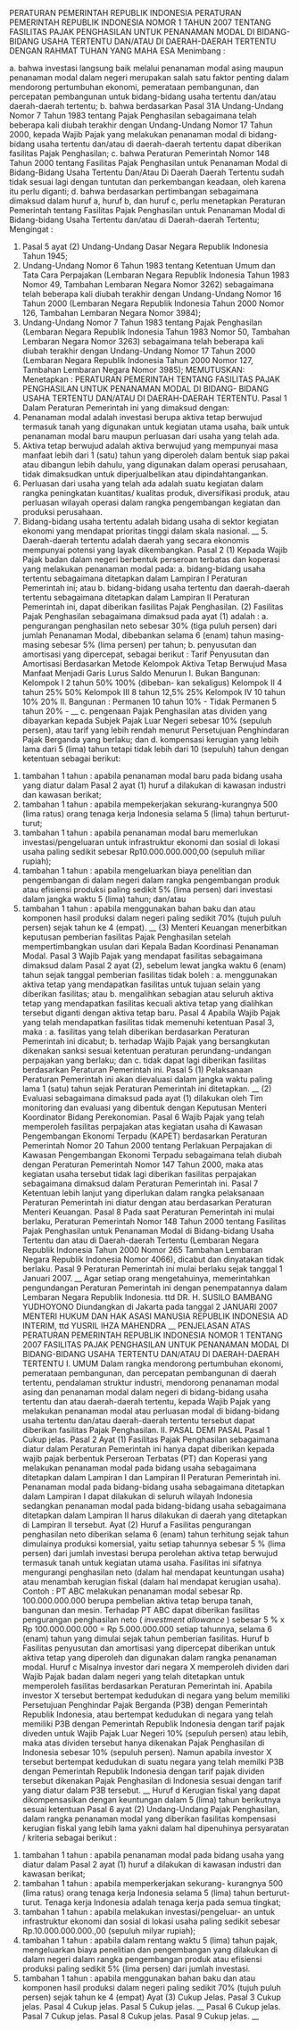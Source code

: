  PERATURAN PEMERINTAH REPUBLIK INDONESIA PERATURAN PEMERINTAH REPUBLIK INDONESIA NOMOR 1 TAHUN 2007 TENTANG FASILITAS PAJAK PENGHASILAN UNTUK PENANAMAN MODAL DI BIDANG-BIDANG USAHA TERTENTU DAN/ATAU DI DAERAH-DAERAH TERTENTU
DENGAN RAHMAT TUHAN YANG MAHA ESA
Menimbang :

a. bahwa investasi langsung baik melalui penanaman modal asing maupun penanaman modal dalam negeri merupakan salah satu faktor penting dalam mendorong pertumbuhan ekonomi, pemerataan pembangunan, dan percepatan pembangunan untuk bidang-bidang usaha tertentu dan/atau daerah-daerah tertentu;
b. bahwa berdasarkan Pasal 31A Undang-Undang Nomor 7 Tahun 1983 tentang Pajak Penghasilan sebagaimana telah beberapa kali diubah terakhir dengan Undang-Undang Nomor 17 Tahun 2000, kepada Wajib Pajak yang melakukan penanaman modal di bidang-bidang usaha tertentu dan/atau di daerah-daerah tertentu dapat diberikan fasilitas Pajak Penghasilan;
c. bahwa Peraturan Pemerintah Nomor 148 Tahun 2000 tentang Fasilitas Pajak Penghasilan untuk Penanaman Modal di Bidang-Bidang Usaha Tertentu Dan/Atau Di Daerah Daerah Tertentu sudah tidak sesuai lagi dengan tuntutan dan perkembangan keadaan, oleh karena itu perlu diganti;
d. bahwa berdasarkan pertimbangan sebagaimana dimaksud dalam huruf a, huruf b, dan huruf c, perlu menetapkan Peraturan Pemerintah tentang Fasilitas Pajak Penghasilan untuk Penanaman Modal di Bidang-bidang Usaha Tertentu dan/atau di Daerah-daerah Tertentu;
Mengingat :

1. Pasal 5 ayat (2) Undang-Undang Dasar Negara Republik Indonesia Tahun 1945;
2. Undang-Undang Nomor 6 Tahun 1983 tentang Ketentuan Umum dan Tata Cara Perpajakan (Lembaran Negara Republik Indonesia Tahun 1983 Nomor 49, Tambahan Lembaran Negara Nomor 3262) sebagaimana telah beberapa kali diubah terakhir dengan Undang-Undang Nomor 16 Tahun 2000 (Lembaran Negara Republik Indonesia Tahun 2000 Nomor 126, Tambahan Lembaran Negara Nomor 3984);
3. Undang-Undang Nomor 7 Tahun 1983 tentang Pajak Penghasilan (Lembaran Negara Republik Indonesia Tahun 1983 Nomor 50, Tambahan Lembaran Negara Nomor 3263) sebagaimana telah beberapa kali diubah terakhir dengan Undang-Undang Nomor 17 Tahun 2000 (Lembaran Negara Republik Indonesia Tahun 2000 Nomor 127, Tambahan Lembaran Negara Nomor 3985);
MEMUTUSKAN:
 Menetapkan : PERATURAN PEMERINTAH TENTANG FASILITAS PAJAK PENGHASILAN UNTUK PENANAMAN MODAL DI BIDANG- BIDANG USAHA TERTENTU DAN/ATAU DI DAERAH-DAERAH TERTENTU.
Pasal 1
Dalam Peraturan Pemerintah ini yang dimaksud dengan:
1. Penanaman modal adalah investasi berupa aktiva tetap berwujud termasuk tanah yang digunakan untuk kegiatan utama usaha, baik untuk penanaman modal baru maupun perluasan dari usaha yang telah ada.
2. Aktiva tetap berwujud adalah aktiva berwujud yang mempunyai masa manfaat lebih dari 1 (satu) tahun yang diperoleh dalam bentuk siap pakai atau dibangun lebih dahulu, yang digunakan dalam operasi perusahaan, tidak dimaksudkan untuk diperjualbelikan atau dipindahtangankan.
3. Perluasan dari usaha yang telah ada adalah suatu kegiatan dalam rangka peningkatan kuantitas/ kualitas produk, diversifikasi produk, atau perluasan wilayah operasi dalam rangka pengembangan kegiatan dan produksi perusahaan.
4. Bidang-bidang usaha tertentu adalah bidang usaha di sektor kegiatan ekonomi yang mendapat prioritas tinggi dalam skala nasional. __ 5. Daerah-daerah tertentu adalah daerah yang secara ekonomis mempunyai potensi yang layak dikembangkan.
Pasal 2
(1) Kepada Wajib Pajak badan dalam negeri berbentuk perseroan terbatas dan koperasi yang melakukan penanaman modal pada:
a. bidang-bidang usaha tertentu sebagaimana ditetapkan dalam Lampiran I Peraturan Pemerintah ini; atau
b. bidang-bidang usaha tertentu dan daerah-daerah tertentu sebagaimana ditetapkan dalam Lampiran II Peraturan Pemerintah ini, dapat diberikan fasilitas Pajak Penghasilan.
(2) Fasilitas Pajak Penghasilan sebagaimana dimaksud pada ayat (1) adalah :
a. pengurangan penghasilan neto sebesar 30% (tiga puluh persen) dari jumlah Penanaman Modal, dibebankan selama 6 (enam) tahun masing-masing sebesar 5% (lima persen) per tahun;
b. penyusutan dan amortisasi yang dipercepat, sebagai berikut : Tarif Penyusutan dan Amortisasi Berdasarkan Metode Kelompok Aktiva Tetap Berwujud Masa Manfaat Menjadi Garis Lurus Saldo Menurun I. Bukan Bangunan: Kelompok I 2 tahun 50% 100% (dibeban- kan sekaligus) Kelompok II 4 tahun 25% 50% Kelompok III 8 tahun 12,5% 25% Kelompok IV 10 tahun 10% 20% II. Bangunan : Permanen 10 tahun 10% - Tidak Permanen 5 tahun 20% - __ c. pengenaan Pajak Penghasilan atas dividen yang dibayarkan kepada Subjek Pajak Luar Negeri sebesar 10% (sepuluh persen), atau tarif yang lebih rendah menurut Persetujuan Penghindaran Pajak Berganda yang berlaku; dan
d. kompensasi kerugian yang lebih lama dari 5 (lima) tahun tetapi tidak lebih dari 10 (sepuluh) tahun dengan ketentuan sebagai berikut:
1) tambahan 1 tahun : apabila penanaman modal baru pada bidang usaha yang diatur dalam Pasal 2 ayat (1) huruf a dilakukan di kawasan industri dan kawasan berikat;
2) tambahan 1 tahun : apabila mempekerjakan sekurang-kurangnya 500 (lima ratus) orang tenaga kerja Indonesia selama 5 (lima) tahun berturut-turut;
3) tambahan 1 tahun : apabila penanaman modal baru memerlukan investasi/pengeluaran untuk infrastruktur ekonomi dan sosial di lokasi usaha paling sedikit sebesar Rp10.000.000.000,00 (sepuluh miliar rupiah);
4) tambahan 1 tahun : apabila mengeluarkan biaya penelitian dan pengembangan di dalam negeri dalam rangka pengembangan produk atau efisiensi produksi paling sedikit 5% (lima persen) dari investasi dalam jangka waktu 5 (lima) tahun; dan/atau
5) tambahan 1 tahun : apabila menggunakan bahan baku dan atau komponen hasil produksi dalam negeri paling sedikit 70% (tujuh puluh persen) sejak tahun ke 4 (empat). __ (3) Menteri Keuangan menerbitkan keputusan pemberian fasilitas Pajak Penghasilan setelah mempertimbangkan usulan dari Kepala Badan Koordinasi Penanaman Modal.
Pasal 3
Wajib Pajak yang mendapat fasilitas sebagaimana dimaksud dalam Pasal 2 ayat (2), sebelum lewat jangka waktu 6 (enam) tahun sejak tanggal pemberian fasilitas tidak boleh :
a. menggunakan aktiva tetap yang mendapatkan fasilitas untuk tujuan selain yang diberikan fasilitas; atau
b. mengalihkan sebagian atau seluruh aktiva tetap yang mendapatkan fasilitas kecuali aktiva tetap yang dialihkan tersebut diganti dengan aktiva tetap baru.
Pasal 4
Apabila Wajib Pajak yang telah mendapatkan fasilitas tidak memenuhi ketentuan Pasal 3, maka :
a. fasilitas yang telah diberikan berdasarkan Peraturan Pemerintah ini dicabut;
b. terhadap Wajib Pajak yang bersangkutan dikenakan sanksi sesuai ketentuan peraturan perundang-undangan perpajakan yang berlaku; dan
c. tidak dapat lagi diberikan fasilitas berdasarkan Peraturan Pemerintah ini.
Pasal 5
(1) Pelaksanaan Peraturan Pemerintah ini akan dievaluasi dalam jangka waktu paling lama 1 (satu) tahun sejak Peraturan Pemerintah ini ditetapkan. __ (2) Evaluasi sebagaimana dimaksud pada ayat (1) dilakukan oleh Tim monitoring dan evaluasi yang dibentuk dengan Keputusan Menteri Koordinator Bidang Perekonomian.
Pasal 6
Wajib Pajak yang telah memperoleh fasilitas perpajakan atas kegiatan usaha di Kawasan Pengembangan Ekonomi Terpadu (KAPET) berdasarkan Peraturan Pemerintah Nomor 20 Tahun 2000 tentang Perlakuan Perpajakan di Kawasan Pengembangan Ekonomi Terpadu sebagaimana telah diubah dengan Peraturan Pemerintah Nomor 147 Tahun 2000, maka atas kegiatan usaha tersebut tidak lagi diberikan fasilitas perpajakan sebagaimana dimaksud dalam Peraturan Pemerintah ini.
Pasal 7
Ketentuan lebih lanjut yang diperlukan dalam rangka pelaksanaan Peraturan Pemerintah ini diatur dengan atau berdasarkan Peraturan Menteri Keuangan.
Pasal 8
Pada saat Peraturan Pemerintah ini mulai berlaku, Peraturan Pemerintah Nomor 148 Tahun 2000 tentang Fasilitas Pajak Penghasilan untuk Penanaman Modal di Bidang-bidang Usaha Tertentu dan atau di Daerah-daerah Tertentu (Lembaran Negara Republik Indonesia Tahun 2000 Nomor 265 Tambahan Lembaran Negara Republik Indonesia Nomor 4066), dicabut dan dinyatakan tidak berlaku.
Pasal 9
Peraturan Pemerintah ini mulai berlaku sejak tanggal 1 Januari 2007. __
Agar setiap orang mengetahuinya, memerintahkan pengundangan Peraturan Pemerintah ini dengan penempatannya dalam Lembaran Negara Republik Indonesia. ttd DR. H. SUSILO BAMBANG YUDHOYONO Diundangkan di Jakarta pada tanggal 2 JANUARI 2007 MENTERI HUKUM DAN HAK ASASI MANUSIA REPUBLIK INDONESIA AD INTERIM, ttd YUSRIL IHZA MAHENDRA __ PENJELASAN ATAS PERATURAN PEMERINTAH REPUBLIK INDONESIA NOMOR 1 TENTANG 2007 FASILITAS PAJAK PENGHASILAN UNTUK PENANAMAN MODAL DI BIDANG-BIDANG USAHA TERTENTU DAN/ATAU DI DAERAH-DAERAH TERTENTU I. UMUM Dalam rangka mendorong pertumbuhan ekonomi, pemerataan pembangunan, dan percepatan pembangunan di daerah tertentu, pendalaman struktur industri, mendorong penanaman modal asing dan penanaman modal dalam negeri di bidang-bidang usaha tertentu dan atau daerah-daerah tertentu, kepada Wajib Pajak yang melakukan penanaman modal atau perluasan modal di bidang-bidang usaha tertentu dan/atau daerah-daerah tertentu tersebut dapat diberikan fasilitas Pajak Penghasilan. II. PASAL DEMI PASAL
Pasal 1
Cukup jelas.
Pasal 2
Ayat (1) Fasilitas Pajak Penghasilan sebagaimana diatur dalam Peraturan Pemerintah ini hanya dapat diberikan kepada wajib pajak berbentuk Perseroan Terbatas (PT) dan Koperasi yang melakukan penanaman modal pada bidang usaha sebagaimana ditetapkan dalam Lampiran I dan Lampiran II Peraturan Pemerintah ini. Penanaman modal pada bidang-bidang usaha sebagaimana ditetapkan dalam Lampiran I dapat dilakukan di seluruh wilayah Indonesia sedangkan penanaman modal pada bidang-bidang usaha sebagaimana ditetapkan dalam Lampiran II harus dilakukan di daerah yang ditetapkan di Lampiran II tersebut. Ayat (2) Huruf a Fasilitas pengurangan penghasilan neto diberikan selama 6 (enam) tahun terhitung sejak tahun dimulainya produksi komersial, yaitu setiap tahunnya sebesar 5 % (lima persen) dari jumlah investasi berupa perolehan aktiva tetap berwujud termasuk tanah untuk kegiatan utama usaha. Fasilitas ini sifatnya mengurangi penghasilan neto (dalam hal mendapat keuntungan usaha) atau menambah kerugian fiskal (dalam hal mendapat kerugian usaha). Contoh : PT ABC melakukan penanaman modal sebesar Rp. 100.000.000.000 berupa pembelian aktiva tetap berupa tanah, bangunan dan mesin. Terhadap PT ABC dapat diberikan fasilitas pengurangan penghasilan neto ( _investment_ _allowance_ ) sebesar 5 % x Rp 100.000.000.000 = Rp 5.000.000.000 setiap tahunnya, selama 6 (enam) tahun yang dimulai sejak tahun pemberian fasilitas. Huruf b Fasilitas penyusutan dan amortisasi yang dipercepat diberikan untuk aktiva tetap yang diperoleh dan digunakan dalam rangka penanaman modal. Huruf c Misalnya investor dari negara X memperoleh dividen dari Wajib Pajak badan dalam negeri yang telah ditetapkan untuk memperoleh fasilitas berdasarkan Peraturan Pemerintah ini. Apabila investor X tersebut bertempat kedudukan di negara yang belum memiliki Persetujuan Penghindar Pajak Berganda (P3B) dengan Pemerintah Republik Indonesia, atau bertempat kedudukan di negara yang telah memiliki P3B dengan Pemerintah Republik Indonesia dengan tarif pajak diveden untuk Wajib Pajak Luar Negeri 10% (sepuluh persen) atau lebih, maka atas dividen tersebut hanya dikenakan Pajak Penghasilan di Indonesia sebesar 10% (sepuluh persen). Namun apabila investor X tersebut bertempat kedudukan di suatu negara yang telah memilki P3B dengan Pemerintah Republik Indonesia dengan tarif pajak dividen tersebut dikenakan Pajak Penghasilan di Indonesia sesuai dengan tarif yang diatur dalam P3B tersebut. __ Huruf d Kerugian fiskal yang dapat dikompensasikan dengan keuntungan dalam 5 (lima) tahun berikutnya sesuai ketentuan Pasal 6 ayat (2) Undang-Undang Pajak Penghasilan, dalam rangka penanaman modal yang diberikan fasilitas kompensasi kerugian fiskal yang lebih lama yakni dalam hal dipenuhinya persyaratan / kriteria sebagai berikut :
1. tambahan 1 tahun : apabila penanaman modal pada bidang usaha yang diatur dalam Pasal 2 ayat (1) huruf a dilakukan di kawasan industri dan kawasan berikat;
2. tambahan 1 tahun : apabila memperkerjakan sekurang- kurangnya 500 (lima ratus) orang tenaga kerja Indonesia selama 5 (lima) tahun berturut-turut. Tenaga kerja Indonesia adalah tenaga kerja pada semua tingkat;
3. tambahan 1 tahun : apabila melakukan investasi/pengeluar- an untuk infrastruktur ekonomi dan sosial di lokasi usaha paling sedikit sebesar Rp.10.000.000.000.,00 (sepuluh milyar rupiah);
4. tambahan 1 tahun : apabila dalam rentang waktu 5 (lima) tahun pajak, mengeluarkan biaya penelitian dan pengembangan yang dilakukan di dalam negeri dalam rangka pengembangan produk atau efisiensi produksi paling sedikit 5% (lima persen) dari jumlah investasi.
5. tambahan 1 tahun : apabila menggunakan bahan baku dan atau komponen hasil produksi dalam negeri paling sedikit 70% (tujuh puluh persen) sejak tahun ke 4 (empat) Ayat (3) Cukup Jelas. Pasal 3 Cukup jelas. Pasal 4 Cukup jelas. Pasal 5 Cukup jelas. __ Pasal 6 Cukup jelas. Pasal 7 Cukup jelas. Pasal 8 Cukup jelas. Pasal 9 Cukup jelas. __